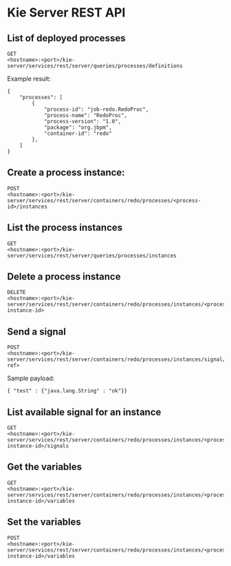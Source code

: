 # Kie Server REST API

## List of deployed processes

    GET
    <hostname>:<port>/kie-server/services/rest/server/queries/processes/definitions

Example result:

    {
        "processes": [
            {
                "process-id": "job-redo.RedoProc",
                "process-name": "RedoProc",
                "process-version": "1.0",
                "package": "org.jbpm",
                "container-id": "redo"
            },
        ]
    }

## Create a process instance:

    POST
    <hostname>:<port>/kie-server/services/rest/server/containers/redo/processes/<process-id>/instances

## List the process instances

    GET
    <hostname>:<port>/kie-server/services/rest/server/queries/processes/instances


## Delete a process instance

    DELETE
    <hostname>:<port>/kie-server/services/rest/server/containers/redo/processes/instances/<process-instance-id>

## Send a signal

    POST
    <hostname>:<port>/kie-server/services/rest/server/containers/redo/processes/instances/signal/<signal-ref>

Sample payload:

    { "test" : {"java.lang.String" : "ok"}}

## List available signal for an instance

    GET
    <hostname>:<port>/kie-server/services/rest/server/containers/redo/processes/instances/<process-instance-id>/signals

## Get the variables

    GET
    <hostname>:<port>/kie-server/services/rest/server/containers/redo/processes/instances/<process-instance-id>/variables

## Set the variables

    POST
    <hostname>:<port>/kie-server/services/rest/server/containers/redo/processes/instances/<process-instance-id>/variables
